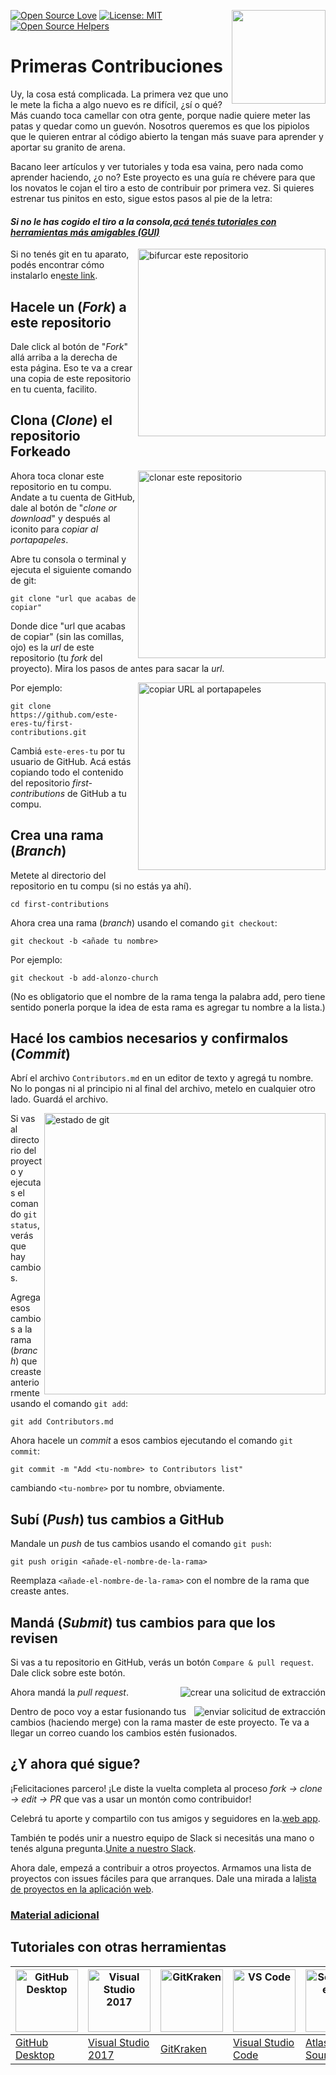 [![Open Source Love](https://badges.frapsoft.com/os/v1/open-source.svg?v=103)](https://github.com/ellerbrock/open-source-badges/)
[<img align="right" width="150" src="https://firstcontributions.github.io/assets/Readme/join-slack-team.png">](https://join.slack.com/t/firstcontributors/shared_invite/zt-1hg51qkgm-Xc7HxhsiPYNN3ofX2_I8FA)
[![License: MIT](https://img.shields.io/badge/License-MIT-green.svg)](https://opensource.org/licenses/MIT)
[![Open Source Helpers](https://www.codetriage.com/roshanjossey/first-contributions/badges/users.svg)](https://www.codetriage.com/roshanjossey/first-contributions)

# Primeras Contribuciones

Uy, la cosa está complicada. La primera vez que uno le mete la ficha a algo nuevo es re difícil, ¿sí o qué? Más cuando toca camellar con otra gente, porque nadie quiere meter las patas y quedar como un guevón. Nosotros queremos es que los pipiolos que le quieren entrar al código abierto la tengan más suave para aprender y aportar su granito de arena.

Bacano leer artículos y ver tutoriales y toda esa vaina, pero nada como aprender haciendo, ¿o no? Este proyecto es una guía re chévere para que los novatos le cojan el tiro a esto de contribuir por primera vez. Si quieres estrenar tus pinitos en esto, sigue estos pasos al pie de la letra:

#### _Si no le has cogido el tiro a la consola,[acá tenés tutoriales con herramientas más amigables (GUI)](#Tutoriales-con-otras-herramientas)_

<img align="right" width="300" src="https://firstcontributions.github.io/assets/Readme/fork.png" alt="bifurcar este repositorio" />

Si no tenés git en tu aparato, podés encontrar cómo instalarlo en[este link](https://docs.github.com/es/get-started/quickstart/set-up-git).

## Hacele un (_Fork_) a este repositorio

Dale click al botón de "_Fork_" allá arriba a la derecha de esta página.
Eso te va a crear una copia de este repositorio en tu cuenta, facilito.

## Clona (_Clone_) el repositorio Forkeado

<img align="right" width="300" src="https://firstcontributions.github.io/assets/Readme/clone.png" alt="clonar este repositorio" />

Ahora toca clonar este repositorio en tu compu. Andate a tu cuenta de GitHub, dale al botón de "_clone or download_" y después al iconito para _copiar al portapapeles_.

Abre tu consola o terminal y ejecuta el siguiente comando de git:

```
git clone "url que acabas de copiar"
```

Donde dice "url que acabas de copiar" (sin las comillas, ojo) es la _url_ de este repositorio (tu _fork_ del proyecto). Mira los pasos de antes para sacar la _url_.

<img align="right" width="300" src="https://firstcontributions.github.io/assets/Readme/copy-to-clipboard.png" alt="copiar URL al portapapeles" />

Por ejemplo:

```
git clone https://github.com/este-eres-tu/first-contributions.git
```

Cambiá `este-eres-tu` por tu usuario de GitHub. Acá estás copiando todo el contenido del repositorio _first-contributions_ de GitHub a tu compu.

## Crea una rama (_Branch_)

Metete al directorio del repositorio en tu compu (si no estás ya ahí).

```
cd first-contributions
```

Ahora crea una rama (_branch_) usando el comando `git checkout`:

```
git checkout -b <añade tu nombre>
```

Por ejemplo:

```
git checkout -b add-alonzo-church
```

(No es obligatorio que el nombre de la rama tenga la palabra add, pero tiene sentido ponerla porque la idea de esta rama es agregar tu nombre a la lista.)

## Hacé los cambios necesarios y confirmalos (_Commit_)

Abrí el archivo `Contributors.md` en un editor de texto y agregá tu nombre. No lo pongas ni al principio ni al final del archivo, metelo en cualquier otro lado. Guardá el archivo.

<img align="right" width="450" src="https://firstcontributions.github.io/assets/Readme/git-status.png" alt="estado de git" />

Si vas al directorio del proyecto y ejecutas el comando `git status`, verás que hay cambios.

Agrega esos cambios a la rama (_branch_) que creaste anteriormente usando el comando `git add`:

```
git add Contributors.md
```

Ahora hacele un _commit_ a esos cambios ejecutando el comando `git commit`:

```
git commit -m "Add <tu-nombre> to Contributors list"
```

cambiando `<tu-nombre>` por tu nombre, obviamente.

## Subí (_Push_) tus cambios a GitHub

Mandale un _push_ de tus cambios usando el comando `git push`:

```
git push origin <añade-el-nombre-de-la-rama>
```

Reemplaza `<añade-el-nombre-de-la-rama>` con el nombre de la rama que creaste antes.

## Mandá (_Submit_) tus cambios para que los revisen

Si vas a tu repositorio en GitHub, verás un botón `Compare & pull request`. Dale click sobre este botón.

<img style="float: right;" src="https://firstcontributions.github.io/assets/Readme/compare-and-pull.png" alt="crear una solicitud de extracción" />

Ahora mandá la _pull request_.

<img style="float: right;" src="https://firstcontributions.github.io/assets/Readme/submit-pull-request.png" alt="enviar solicitud de extracción" />

Dentro de poco voy a estar fusionando tus cambios (haciendo merge) con la rama master de este proyecto. Te va a llegar un correo cuando los cambios estén fusionados.

## ¿Y ahora qué sigue?

¡Felicitaciones parcero! ¡Le diste la vuelta completa al proceso _fork -> clone -> edit -> PR_ que vas a usar un montón como contribuidor!

Celebrá tu aporte y compartilo con tus amigos y seguidores en la.[web app](https://firstcontributions.github.io/#social-share).

También te podés unir a nuestro equipo de Slack si necesitás una mano o tenés alguna pregunta.[Unite a nuestro Slack](https://join.slack.com/t/firstcontributors/shared_invite/zt-1hg51qkgm-Xc7HxhsiPYNN3ofX2_I8FA).

Ahora dale, empezá a contribuir a otros proyectos. Armamos una lista de proyectos con issues fáciles para que arranques. Dale una mirada a la[lista de proyectos en la aplicación web](https://firstcontributions.github.io/#project-list).

### [Material adicional](../additional-material/git_workflow_scenarios/additional-material.md)

## Tutoriales con otras herramientas

| <a href="../gui-tool-tutorials/github-desktop-tutorial.md"><img alt="GitHub Desktop" src="https://desktop.github.com/images/desktop-icon.svg" width="100"></a> | <a href="../gui-tool-tutorials/github-windows-vs2017-tutorial.md"><img alt="Visual Studio 2017" src="https://upload.wikimedia.org/wikipedia/commons/c/cd/Visual_Studio_2017_Logo.svg" width="100"></a> | <a href="../gui-tool-tutorials/gitkraken-tutorial.md"><img alt="GitKraken" src="https://firstcontributions.github.io/assets/gui-tool-tutorials/gitkraken-tutorial/gk-icon.png" width="100"></a> | <a href="../gui-tool-tutorials/github-windows-vs-code-tutorial.md"><img alt="VS Code" src="https://upload.wikimedia.org/wikipedia/commons/2/2d/Visual_Studio_Code_1.18_icon.svg" width=100></a> | <a href="../gui-tool-tutorials/sourcetree-macos-tutorial.md"><img alt="Sourcetree App" src="https://wac-cdn.atlassian.com/dam/jcr:81b15cde-be2e-4f4a-8af7-9436f4a1b431/Sourcetree-icon-blue.svg" width=100></a> | <a href="../gui-tool-tutorials/github-windows-intellij-tutorial.md"><img alt="IntelliJ IDEA" src="https://upload.wikimedia.org/wikipedia/commons/thumb/9/9c/IntelliJ_IDEA_Icon.svg/512px-IntelliJ_IDEA_Icon.svg.png" width=100></a> |
| -------------------------------------------------------------------------------------------------------------------------------------------------------------- | ------------------------------------------------------------------------------------------------------------------------------------------------------------------------------------------------------ | ----------------------------------------------------------------------------------------------------------------------------------------------------------------------------------------------- | ----------------------------------------------------------------------------------------------------------------------------------------------------------------------------------------------- | --------------------------------------------------------------------------------------------------------------------------------------------------------------------------------------------------------------- | ----------------------------------------------------------------------------------------------------------------------------------------------------------------------------------------------------------------------------------- |
| [GitHub Desktop](../gui-tool-tutorials/github-desktop-tutorial.md)                                                                                             | [Visual Studio 2017](../gui-tool-tutorials/github-windows-vs2017-tutorial.md)                                                                                                                          | [GitKraken](../gui-tool-tutorials/gitkraken-tutorial.md)                                                                                                                                        | [Visual Studio Code](../gui-tool-tutorials/github-windows-vs-code-tutorial.md)                                                                                                                  | [Atlassian Sourcetree](../gui-tool-tutorials/sourcetree-macos-tutorial.md)                                                                                                                                      | [IntelliJ IDEA](../gui-tool-tutorials/github-windows-intellij-tutorial.md)                                                                                                                                                          |
